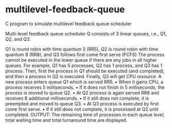 # multilevel-feedback-queue
C program to simulate multilevel feedback queue scheduler

Multi-level feedback queue scheduler Q consists of 3 linear queues, i.e., Q1, Q2, and Q3.

Q1 is round robin with time quantum 5 (RR5),
Q2 is round robin with time quantum 8 (RR8), and
Q3 follows first come first serve (FCFS)
The process cannot be executed in the lower queue if there are any jobs in all higher queues. For example, Q1 has 5 processes, Q2 has 1 process, and Q3 has 1 process. Then, first the process in Q1 should be executed (and completed), and then a process in Q2 is executed. Finally, Q3 will get CPU resource.
A new process enters queue Q1 which is served RR5. • When it gains CPU, a process receives 5 milliseconds. • If it does not finish in 5 milliseconds, the process is moved to queue Q2. • At Q2 process is again served RR8 and receives 8 additional milliseconds. • If it still does not complete, it is preempted and moved to queue Q3. • At Q3 process is executed by first come first serve. • If it still does not complete, it is processed at Q2 until completed.
OUTPUT: The remaining time of processes in each queue level, total waiting time and total turnaround time are displayed.
